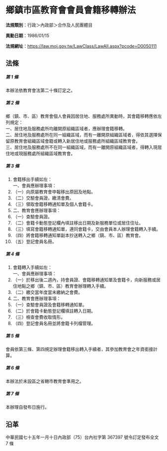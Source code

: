# 鄉鎮市區教育會會員會籍移轉辦法




**法規類別**：行政＞內政部＞合作及人民團體目

**異動日期**：1986/01/15  

**法規網址**：https://law.moj.gov.tw/LawClass/LawAll.aspx?pcode=D0050111



## 法條
##### 第 1 條
本辦法依教育會法第二十條訂定之。

##### 第 2 條
鄉（鎮、市、區）教育會個人會員因居住地、服務處所異動時，其會籍移轉應依左列規定：  
一、居住地及服務處所均離開原組織區域者，應辦理會籍移轉。  
二、居住地及服務處所在同一組織區域，而有一離開原組織區域者，得依其選擇保留原教育會組織區域會籍或轉入新居住地或服務處所組織區域教育會。  
三、居住地及服務處所不在同一組織區域，而有一離開原組織區域者，得轉入現居住地或現服務處所組織區域教育會。

##### 第 3 條
1. 會籍移出手續如左：  
一、會員應辦理事項：
1. （一）向原屬教育會申報移出原因及地點。
1. （二）交驗會員證，繳清會費。
1. （三）領取會籍移轉通知單及個人會籍卡。
1. 二、教育會應辦理事項：
1. （一）查驗會員證。
1. （二）會籍卡動態登記欄內填註移出日期及新服務單位或居住住址。
1. （三）填寫會籍移轉通知單，連同會籍卡，交由會員本人辦理會籍轉入手續。
1. （四）將會籍移轉通知單副本抄送轉入之鄉（鎮、市、區）教育會。
1. （五）登記會員名冊。

##### 第 4 條
1. 會籍轉入手續如左：  
一、會員應辦理事項：
1. （一）於移出後二週內，持會員證、會籍移轉通知單及會籍卡，向新服務或居住地點之鄉（鎮、市、區）教育會辦理轉入手續。
1. （二）繳交當年度當未繳納之會費。
1. 二、教育會應辦理事項：
1. （一）查驗會員證及會籍移轉通知單。
1. （二）於會籍卡動態登記欄填註轉入日期。
1. （三）檢查會費收取情形。
1. （四）登記會員名冊並將會籍卡列檔管理。

##### 第 5 條
會員依第三條、第四規定辦理會籍移出轉入手續者，其參加教育會之年資銜接計算。

##### 第 6 條
本辦法於未設區之省轄市教育會準用之。

##### 第 7 條
本辦理自發布日施行。

## 沿革
中華民國七十五年一月十日內政部（75）台內社字第 367397 號令訂定發布全文 7  條
